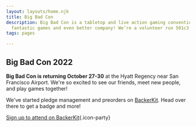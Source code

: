 ```yaml
---
layout: layouts/home.njk
title: Big Bad Con
description: Big Bad Con is a tabletop and live action gaming convention featuring
  fantastic games and even better company! We’re a volunteer run 501c3 non-profit!
tags: pages

---
```

## Big Bad Con 2022

**Big Bad Con is returning October 27-30** at the Hyatt Regency near San Francisco Airport. We're so excited to see our friends, meet new people, and play games together!

We've started pledge management and preorders on [BackerKit](https://big-bad-con-2022.backerkit.com/). Head over there to get a badge and more!

[Sign up to attend on BackerKit](https://big-bad-con-2022.backerkit.com/hosted_preorders){.icon-party}